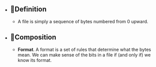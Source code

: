 - ## 📝Definition
	- A file is simply a sequence of bytes numbered from 0 upward.
- ## 🧪Composition
	- **Format**. A format is a set of rules that determine what the bytes mean. We can make sense of the bits in a file if (and only if) we know its format.